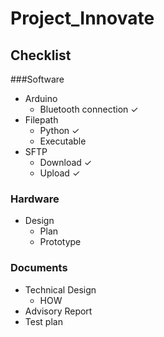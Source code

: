 # Project_Innovate

## Checklist

###Software

* Arduino 
  * Bluetooth connection ✓
* Filepath 
  * Python ✓
  * Executable
* SFTP
  * Download ✓
  * Upload ✓


### Hardware

* Design
  * Plan
  * Prototype

### Documents

* Technical Design
  * HOW 
* Advisory Report
* Test plan
